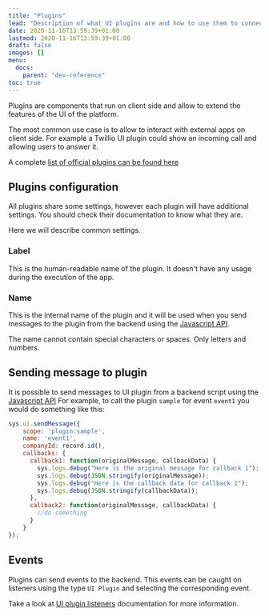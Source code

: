 ```yaml
---
title: "Plugins"
lead: "Description of what UI plugins are and how to use them to connect client with external apps."
date: 2020-11-16T13:59:39+01:00
lastmod: 2020-11-16T13:59:39+01:00
draft: false
images: []
menu:
  docs:
    parent: "dev-reference"
toc: true
---
```



Plugins are components that run on client side and allow to extend the features of the UI of the platform.

The most common use case is to allow to interact with external apps on client side. For example a Twillio
UI plugin could show an incoming call and allowing users to answer it.

A complete [list of official plugins can be found here]({{site.baseurl}}/extensions-official-ui-plugins.html)
  
## Plugins configuration

All plugins share some settings, however each plugin will have additional settings. You should check
their documentation to know what they are.

Here we will describe common settings.

### Label

This is the human-readable name of the plugin. It doesn't have any usage during the execution of the app.

### Name

This is the internal name of the plugin and it will be used when you send messages to the plugin
from the backend using the [Javascript API]({{site.baseurl}}/app-development-js-api-ui.html#sys.ui.sendMessage_message).

The name cannot contain special characters or spaces. Only letters and numbers.

## Sending message to plugin

It is possible to send messages to UI plugin from a backend script using the [Javascript API]({{site.baseurl}}/app-development-js-api-ui.html#sys.ui.sendMessage_message)
For example, to call the plugin `sample` for event `event1` you would do something like this:

```js
sys.ui.sendMessage({
    scope: 'plugin:sample',
    name: 'event1',
    companyId: record.id(),
    callbacks: {
      callback1: function(originalMessage, callbackData) {
        sys.logs.debug("Here is the original message for callback 1");
        sys.logs.debug(JSON.stringify(originalMessage));
        sys.logs.debug("Here is the callback data for callback 1");
        sys.logs.debug(JSON.stringify(callbackData));
      },
      callback2: function(originalMessage, callbackData) {
        //do something
      }
    }
});
```

## Events

Plugins can send events to the backend. This events can be caught on listeners using the type `UI Plugin`
and selecting the corresponding event.

Take a look at [UI plugin listeners]({{site.baseurl}}/app-development-model-listeners.html#ui-plugin-listeners) 
documentation for more information.

